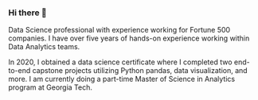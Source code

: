 ### Hi there 👋

Data Science professional with experience working for Fortune 500 companies. I have over five years of hands-on experience working within Data Analytics teams.

In 2020, I obtained a data science certificate where I completed two end-to-end capstone projects utilizing Python pandas, data visualization, and more. I am currently doing a part-time Master of Science in Analytics program at Georgia Tech.
